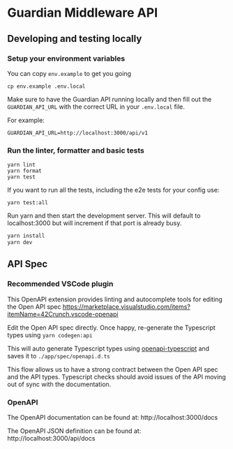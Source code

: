# Guardian Middleware API

## Developing and testing locally

### Setup your environment variables

You can copy `env.example` to get you going

```
cp env.example .env.local
```

Make sure to have the Guardian API running locally and then fill out the `GUARDIAN_API_URL` with the correct URL in your `.env.local` file.

For example:

```
GUARDIAN_API_URL=http://localhost:3000/api/v1
```

### Run the linter, formatter and basic tests

```
yarn lint
yarn format
yarn test
```

If you want to run all the tests, including the e2e tests for your config use:

```
yarn test:all
```

Run yarn and then start the development server. This will default to localhost:3000 but will increment if that port is already busy.

```bash
yarn install
yarn dev
```

## API Spec

### Recommended VSCode plugin

This OpenAPI extension provides linting and autocomplete tools for editing the Open API spec
https://marketplace.visualstudio.com/items?itemName=42Crunch.vscode-openapi

Edit the Open API spec directly. Once happy, re-generate the Typescript types using
`yarn codegen:api`

This will auto generate Typescript types using [openapi-typescript](https://github.com/drwpow/openapi-typescript) and saves it to `./app/spec/openapi.d.ts`

This flow allows us to have a strong contract between the Open API spec and the API types. Typescript checks should avoid issues of the API moving out of sync with the documentation.

### OpenAPI

The OpenAPI documentation can be found at:
http://localhost:3000/docs

The OpenAPI JSON definition can be found at:
http://localhost:3000/api/docs
